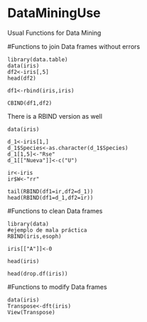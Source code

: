 # DataMiningUse
Usual Functions for Data Mining

#Functions to join Data frames without errors

```{r example,  echo=FALSE}
library(data.table)
data(iris)
df2<-iris[,5]
head(df2)
```

```{r example}
df1<-rbind(iris,iris)
```

```{r example}
CBIND(df1,df2)
```
There is a RBIND version as well
```{r example}
data(iris)

d_1<-iris[1,]
d_1$Species<-as.character(d_1$Species)
d_1[1,5]<-"Rse"
d_1[["Nueva"]]<-c("U")

ir<-iris
ir$W<-"rr"

tail(RBIND(df1=ir,df2=d_1))
head(RBIND(df1=d_1,df2=ir))
```
#Functions to clean Data frames
```{r example}
library(data)
#ejemplo de mala práctica
RBIND(iris,esoph)

iris[["A"]]<-0

head(iris)

head(drop.df(iris))
```

#Functions to modify Data frames
```{r example}
data(iris)
Transpose<-dft(iris)
View(Transpose)
```
